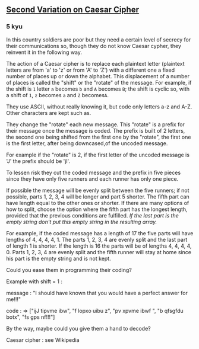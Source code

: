 <h2><a href=https://www.codewars.com/kata/55084d3898b323f0aa000546/train/javascript target="_blank">Second Variation on Caesar Cipher</a></h2><h3>5 kyu</h3><p>In this country soldiers are poor but they need a certain level of secrecy for their communications so, though they do not know Caesar cypher, they reinvent it in the following way.</p><p>The action of a Caesar cipher is to replace each plaintext letter (plaintext letters are from 'a' to 'z' or from 'A' to 'Z') with a different one a fixed number of places up or down the alphabet. This displacement of a number of places is called the "shift" or the "rotate" of the message. For example, if the shift is <code>1</code> letter <code>a</code> becomes <code>b</code> and <code>A</code> becomes <code>B</code>; the shift is cyclic so, with a shift of <code>1</code>, <code>z</code> becomes <code>a</code> and <code>Z</code> becomes<code>A</code>.</p><p>They use ASCII, without really knowing it, but code only letters a-z and A-Z. Other characters are kept such as.</p><p>They change the "rotate" each new message. This "rotate" is a prefix for their message once the message is coded. The prefix is built of 2 letters, the second one being shifted from the first one by the "rotate", the first one is the first letter, after being downcased,of the uncoded message.</p><p>For example if the "rotate" is 2, if the first letter of the uncoded message is 'J' the prefix should be 'jl'.</p><p>To lessen risk they cut the coded message and the prefix in five pieces since they have only five runners and each runner has only one piece. </p><p>If possible the message will be evenly split between the five runners; if not possible, parts 1, 2, 3, 4 will be longer and part 5 shorter. The fifth part can have length equal to the other ones or shorter. If there are many options of how to split, choose the option where the fifth part has the longest length, provided that the previous conditions are fulfilled. <em>If the last part is the empty string don't put this empty string in the resulting array.</em></p><p>For example, if the coded message has a length of 17 the five parts will have lengths of 4, 4, 4, 4, 1. The parts 1, 2, 3, 4 are evenly split and the last part of length 1 is shorter. If the length is 16 the parts will be of lengths 4, 4, 4, 4, 0. Parts 1, 2, 3, 4 are evenly split and the fifth runner will stay at home since his part is the empty string and is not kept.</p><p>Could you ease them in programming their coding?</p><p>Example with shift = 1 :</p><p>message : "I should have known that you would have a perfect answer for me!!!"</p><p>code : =&gt; ["ijJ tipvme ibw", "f lopxo uibu z", "pv xpvme ibwf ", "b qfsgfdu botx", "fs gps nf!!!"]</p><p>By the way, maybe could you give them a hand to decode?</p><p>Caesar cipher : see Wikipedia</p>